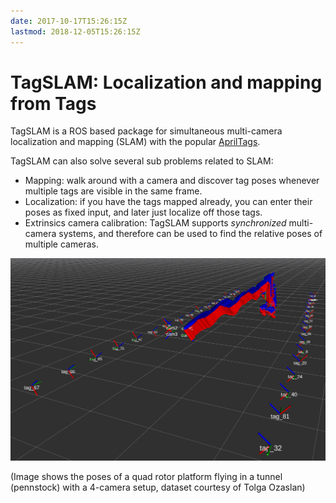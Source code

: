 ```yaml
---
date: 2017-10-17T15:26:15Z
lastmod: 2018-12-05T15:26:15Z
---
```


# TagSLAM: Localization and mapping from Tags

TagSLAM is a ROS based package for simultaneous multi-camera localization and
mapping (SLAM) with the
popular [AprilTags](https://april.eecs.umich.edu/software/apriltag).

TagSLAM can also solve several sub problems related to SLAM:

- Mapping: walk around with a camera and discover tag poses whenever
  multiple tags are visible in the same frame.
- Localization: if you have the tags mapped already, you can enter
  their poses as fixed input, and later just localize off those tags.
- Extrinsics camera calibration: TagSLAM supports *synchronized*
  multi-camera systems, and therefore can be used to find the relative
  poses of multiple cameras.

<img src="media/pennstock.png" alt="pennstock"  width="1000"/>

(Image shows the poses of a quad rotor platform flying in a tunnel
(pennstock) with a 4-camera setup, dataset courtesy of Tolga Ozaslan)

